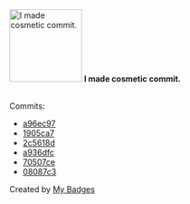 <img src="https://my-badges.github.io/my-badges/cosmetic-commit.png" alt="I made cosmetic commit." title="I made cosmetic commit." width="128">
<strong>I made cosmetic commit.</strong>
<br><br>

Commits:

- <a href="https://github.com/mmichie/intu/commit/a96ec97964ac0cd5591475639682cd1b1e7632b1">a96ec97</a>
- <a href="https://github.com/mmichie/intu/commit/1905ca7d1c844e2e78ef96ee356dc4e1727e2b2e">1905ca7</a>
- <a href="https://github.com/mmichie/cardsharp/commit/2c5618da08ea171b51be992d329eeae7faa2b8ad">2c5618d</a>
- <a href="https://github.com/mmichie/dotfiles/commit/a936dfc74f6afd6369a6adf4c43f54ba0d64ab6f">a936dfc</a>
- <a href="https://github.com/mmichie/dotfiles/commit/70507cedd1902478f3465d1c1b10038d54cda66f">70507ce</a>
- <a href="https://github.com/mmichie/dotfiles/commit/08087c31f98efe7c81e73777ac300ea627b43ec8">08087c3</a>


Created by <a href="https://github.com/my-badges/my-badges">My Badges</a>
